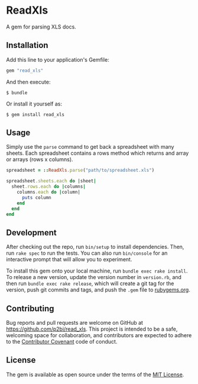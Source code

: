 # ReadXls

A gem for parsing XLS docs.

## Installation

Add this line to your application's Gemfile:

```ruby
gem "read_xls"
```

And then execute:

    $ bundle

Or install it yourself as:

    $ gem install read_xls

## Usage

Simply use the `parse` command to get back a spreadsheet with many sheets. Each spreadsheet contains
a rows method which returns and array or arrays (rows x columns).

```ruby
spreadsheet = ::ReadXls.parse("path/to/spreadsheet.xls")

spreadsheet.sheets.each do |sheet|
  sheet.rows.each do |columns|
    columns.each do |column|
      puts column
    end
  end
end
```

## Development

After checking out the repo, run `bin/setup` to install dependencies. Then, run `rake spec` to run the tests. You can also run `bin/console` for an interactive prompt that will allow you to experiment.

To install this gem onto your local machine, run `bundle exec rake install`. To release a new version, update the version number in `version.rb`, and then run `bundle exec rake release`, which will create a git tag for the version, push git commits and tags, and push the `.gem` file to [rubygems.org](https://rubygems.org).

## Contributing

Bug reports and pull requests are welcome on GitHub at https://github.com/p2bi/read_xls. This project is intended to be a safe, welcoming space for collaboration, and contributors are expected to adhere to the [Contributor Covenant](contributor-covenant.org) code of conduct.


## License

The gem is available as open source under the terms of the [MIT License](http://opensource.org/licenses/MIT).

